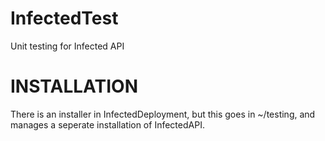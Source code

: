 InfectedTest
============

Unit testing for Infected API

INSTALLATION
============

There is an installer in InfectedDeployment, but this goes in ~/testing, and manages a seperate installation of InfectedAPI.
